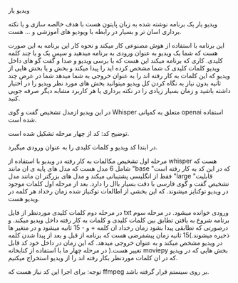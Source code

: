ویدیو یار


ویدیو یار یک برنامه نوشته شده به زبان پایتون هست با هدف خالصه سازی و یا نکته برداری اسان تر و بسیار در رابطه
با ویودیو های آموزشی و ... هست.


این برنامه با استفاده از هوش مصنوعی کار میکند و نحوه کار این برنامه به این صورت هست که شما یک ویدیو به
عنوان ورودی به برنامه میدهید و سپس یک و یا چند کلمه کلیدی. کاری که برنامه میکند این هست که با برسی ویدیو و
صدا و گفت گو های داخل ویدیو کلمات کلیدی ک شما مشخص کرده اید را پیدا میکند و بخش و یا بخش هایی از ویدیو که
این کلمات به کار رفته اند را به عنوان خروجی به شما میدهد شما در عرض چند ثانیه بدون نیاز به نگاه کردن کل ویدیو
میتوانید بخش های مورد نظر ویدیو را در اختیار داشته باشید و زمان بسیار زیادی را در نکته برداری یا هر کاربرد
مشابه دیگر صرفه جویی کنید.


در این ویدیو ازمدل تشخیص گفت و گوی Whisper متعلق به کمپانی openai استفاده شده است.


توضیح کد:
کد از چهار مرحله تشکیل شده است.


در ابتدا کد ویدیو و کلمات کلیدی را به عنوان ورودی میگیرد.


مرحله اول تشخیص مکالمات به کار رفته در ویدیو با استفاده از whisper هست که شامل 6 مدل هست که مدل های
پایه ی ان مانند "base "که در این کد به کار رفته است فقط از انگلیسی پشتیبانی میکند و مدل های بزرگتر ان مانند مدل
"large "قابلیت تشخیص گفت و گوی فارسی با دقت بسیار باال را دارد.
بعد از مرحله اول کلمات موجود در ویدیو توکنایز میشوند. که این بخشی از اطالعات توکنیاز شده زمان رخداد هر کلمه
در ویدیو هست.


در مرحله دوم کلمات کلیدی موردنظر از فایل txt ورودی خوانده میشود.
در مرحله سوم برنامه شروع به یافتن تطابق بین کلمات کلیدی و کلمات به کار رفته داخل ویدیو میکند.
و درصورتی که تطابقی پیدا بشود زمان رخداد ان کلمه + و - 15 ثانیه میشود و در متغیر ها ذخیره میشوند.)15 ثانیه
زمان پیشفرضی هست که برنامه از قبل و بعد از پیدا شدن کلمه در ویدیو مشخص میکند و به عنوان خروجی میدهد. که
این زمان در داخل خود کد قابل تغییر هست.(
در مرحله چهار ما با استفاده از کتابخانه moviepy بخش هایی که در ویدیو که در ان کلمات موردنظر بکار رفته اند را
از ویدیو استخراج میکنیم.


توجه: برای اجرا این کد نیاز هست که ffmpeg بر روی سیستم قرار گرفته باشد.

